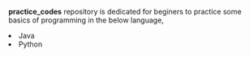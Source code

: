 **practice_codes** repository is dedicated for beginers to practice some basics of programming in the below language,
<li>Java</li>
<li>Python</li>
